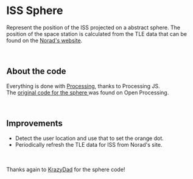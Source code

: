 ISS Sphere
==============
Represent the position of the ISS projected on a abstract sphere.
The position of the space station is calculated from the TLE data that can be found on the [Norad's website](http://www.celestrak.com/NORAD/elements/).

&nbsp;  

About the code
---
Everything is done with [Processing](https://processing.org/), thanks to Processing JS.  
The [original code for the sphere ](http://www.openprocessing.org/sketch/41142) was found on Open Processing.

&nbsp;  

Improvements
----
* Detect the user location and use that to set the orange dot.
* Periodically refresh the TLE data for ISS from Norad's site.

&nbsp;  
&nbsp;  
Thanks again to [KrazyDad](http://www.openprocessing.org/user/1032) for the sphere code!